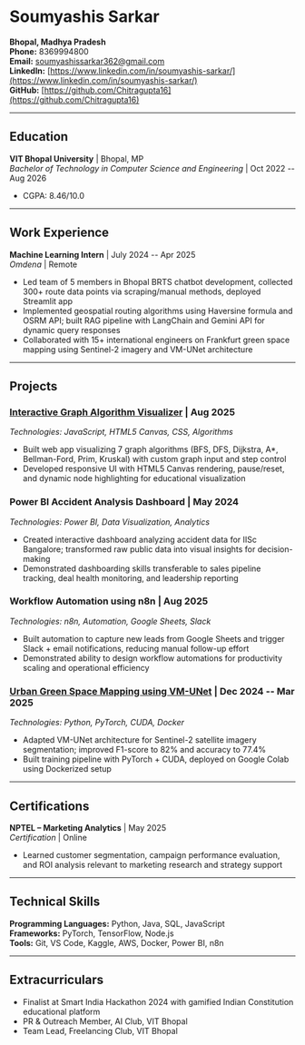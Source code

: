 # Soumyashis Sarkar

**Bhopal, Madhya Pradesh**  
**Phone:** 8369994800  
**Email:** [soumyashissarkar362@gmail.com](mailto:soumyashissarkar362@gmail.com)  
**LinkedIn:** [https://www.linkedin.com/in/soumyashis-sarkar/](https://www.linkedin.com/in/soumyashis-sarkar/)  
**GitHub:** [https://github.com/Chitragupta16](https://github.com/Chitragupta16)

---

## Education

**VIT Bhopal University** | Bhopal, MP  
*Bachelor of Technology in Computer Science and Engineering* | Oct 2022 -- Aug 2026  
- CGPA: 8.46/10.0

---

## Work Experience

**Machine Learning Intern** | July 2024 -- Apr 2025  
*Omdena* | Remote  
- Led team of 5 members in Bhopal BRTS chatbot development, collected 300+ route data points via scraping/manual methods, deployed Streamlit app
- Implemented geospatial routing algorithms using Haversine formula and OSRM API; built RAG pipeline with LangChain and Gemini API for dynamic query responses
- Collaborated with 15+ international engineers on Frankfurt green space mapping using Sentinel-2 imagery and VM-UNet architecture

---

## Projects

### [**Interactive Graph Algorithm Visualizer**](https://github.com/Chitragupta16/Where-s-My-Graph-Going) | Aug 2025
*Technologies: JavaScript, HTML5 Canvas, CSS, Algorithms*
- Built web app visualizing 7 graph algorithms (BFS, DFS, Dijkstra, A*, Bellman-Ford, Prim, Kruskal) with custom graph input and step control
- Developed responsive UI with HTML5 Canvas rendering, pause/reset, and dynamic node highlighting for educational visualization

### **Power BI Accident Analysis Dashboard** | May 2024
*Technologies: Power BI, Data Visualization, Analytics*
- Created interactive dashboard analyzing accident data for IISc Bangalore; transformed raw public data into visual insights for decision-making
- Demonstrated dashboarding skills transferable to sales pipeline tracking, deal health monitoring, and leadership reporting

### **Workflow Automation using n8n** | Aug 2025
*Technologies: n8n, Automation, Google Sheets, Slack*
- Built automation to capture new leads from Google Sheets and trigger Slack + email notifications, reducing manual follow-up effort
- Demonstrated ability to design workflow automations for productivity scaling and operational efficiency

### [**Urban Green Space Mapping using VM-UNet**](https://github.com/Chitragupta16/Satellite_Segmentation_VMUN) | Dec 2024 -- Mar 2025
*Technologies: Python, PyTorch, CUDA, Docker*
- Adapted VM-UNet architecture for Sentinel-2 satellite imagery segmentation; improved F1-score to 82% and accuracy to 77.4%
- Built training pipeline with PyTorch + CUDA, deployed on Google Colab using Dockerized setup

---

## Certifications

**NPTEL – Marketing Analytics** | May 2025  
*Certification* | Online  
- Learned customer segmentation, campaign performance evaluation, and ROI analysis relevant to marketing research and strategy support

---

## Technical Skills

**Programming Languages:** Python, Java, SQL, JavaScript  
**Frameworks:** PyTorch, TensorFlow, Node.js  
**Tools:** Git, VS Code, Kaggle, AWS, Docker, Power BI, n8n

---

## Extracurriculars

- Finalist at Smart India Hackathon 2024 with gamified Indian Constitution educational platform
- PR & Outreach Member, AI Club, VIT Bhopal
- Team Lead, Freelancing Club, VIT Bhopal
